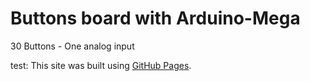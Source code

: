 # Buttons board with Arduino-Mega
30 Buttons - One analog input

test: This site was built using [GitHub Pages](https://pages.github.com/).
